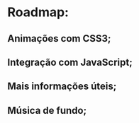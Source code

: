 # Roadmap:

## Animações com CSS3;
## Integração com JavaScript;
## Mais informações úteis;
## Música de fundo;